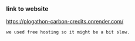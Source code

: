### link to website

https://plogathon-carbon-credits.onrender.com/

`we used free hosting so it might be a bit slow.`